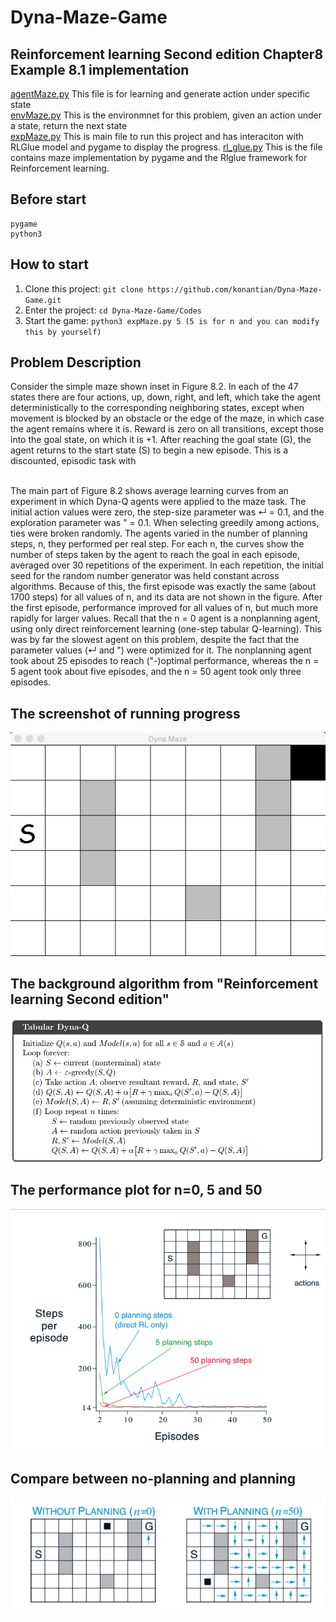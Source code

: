 # Dyna-Maze-Game
## Reinforcement learning Second edition Chapter8 Example 8.1 implementation
[agentMaze.py](https://github.com/konantian/Dyna-Maze-Game/blob/master/Codes/agentMaze.py) This file is for learning and generate action under specific state<br />
[envMaze.py](https://github.com/konantian/Dyna-Maze-Game/blob/master/Codes/envMaze.py) This is the environmnet for this problem, given an action under a state, return the next state<br />
[expMaze.py](https://github.com/konantian/Dyna-Maze-Game/blob/master/Codes/expMaze.py) This is main file to run this project and has interaciton with RLGlue model and pygame to display the progress.
[rl_glue.py](https://github.com/konantian/Dyna-Maze-Game/blob/master/Codes/rl_glue.py) This is the file contains maze implementation by pygame and the Rlglue framework for Reinforcement learning.

Before start
------------
```
pygame
python3
```

How to start
------------
1. Clone this project: `git clone https://github.com/konantian/Dyna-Maze-Game.git`
2. Enter the project: `cd Dyna-Maze-Game/Codes`
3. Start the game: `python3 expMaze.py 5 (5 is for n and you can modify this by yourself)`

## Problem Description
 Consider the simple maze shown inset in Figure 8.2. In
each of the 47 states there are four actions, up, down, right, and left, which take the
agent deterministically to the corresponding neighboring states, except when movement
is blocked by an obstacle or the edge of the maze, in which case the agent remains where
it is. Reward is zero on all transitions, except those into the goal state, on which it is +1.
After reaching the goal state (G), the agent returns to the start state (S) to begin a new
episode. This is a discounted, episodic task with </p>
 <br>The main part of Figure 8.2 shows average learning curves from an experiment in
which Dyna-Q agents were applied to the maze task. The initial action values were zero,
the step-size parameter was ↵ = 0.1, and the exploration parameter was " = 0.1. When
selecting greedily among actions, ties were broken randomly. The agents varied in the
number of planning steps, n, they performed per real step. For each n, the curves show
the number of steps taken by the agent to reach the goal in each episode, averaged over 30
repetitions of the experiment. In each repetition, the initial seed for the random number
generator was held constant across algorithms. Because of this, the first episode was
exactly the same (about 1700 steps) for all values of n, and its data are not shown in
the figure. After the first episode, performance improved for all values of n, but much
more rapidly for larger values. Recall that the n = 0 agent is a nonplanning agent, using
only direct reinforcement learning (one-step tabular Q-learning). This was by far the
slowest agent on this problem, despite the fact that the parameter values (↵ and ") were
optimized for it. The nonplanning agent took about 25 episodes to reach ("-)optimal
performance, whereas the n = 5 agent took about five episodes, and the n = 50 agent
took only three episodes.</p>
## The screenshot of running progress
![alt text](https://github.com/konantian/Dyna-Maze-Game/blob/master/Images/DynaMaze.png)

## The background algorithm from "Reinforcement learning Second edition"
![alt text](https://github.com/konantian/Dyna-Maze-Game/blob/master/Images/Algorithm.png)

## The performance plot for n=0, 5 and 50
![alt text](https://github.com/konantian/Dyna-Maze-Game/blob/master/Images/plot.png)

## Compare between no-planning and planning
![alt text](https://github.com/konantian/Dyna-Maze-Game/blob/master/Images/planning.png)
